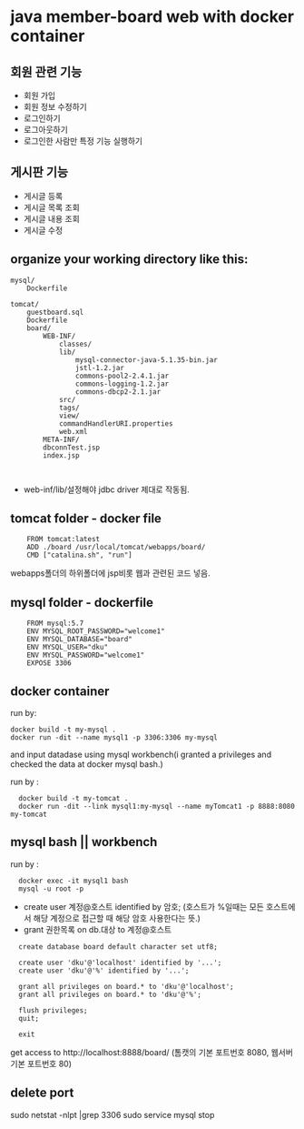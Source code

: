 java member-board web with docker container
========================================


## 회원 관련 기능
- 회원 가입
- 회원 정보 수정하기
- 로그인하기
- 로그아웃하기
- 로그인한 사람만 특정 기능 실행하기

## 게시판 기능
- 게시글 등록
- 게시글 목록 조회
- 게시글 내용 조회
- 게시글 수정

## organize your working directory like this:
```
mysql/
    Dockerfile
```
```
tomcat/
    guestboard.sql
    Dockerfile
    board/
        WEB-INF/
            classes/
            lib/
                mysql-connector-java-5.1.35-bin.jar
                jstl-1.2.jar
                commons-pool2-2.4.1.jar
                commons-logging-1.2.jar
                commons-dbcp2-2.1.jar
            src/
            tags/
            view/
            commandHandlerURI.properties
            web.xml
        META-INF/
        dbconnTest.jsp
        index.jsp

        
```
+ web-inf/lib/설정해야 jdbc driver 제대로 작동됨.

## tomcat folder - docker file
```
    FROM tomcat:latest
    ADD ./board /usr/local/tomcat/webapps/board/
    CMD ["catalina.sh", "run"]
```
webapps폴더의 하위폴더에 jsp비롯 웹과 관련된 코드 넣음.


## mysql folder - dockerfile
```
    FROM mysql:5.7
    ENV MYSQL_ROOT_PASSWORD="welcome1"
    ENV MYSQL_DATABASE="board"
    ENV MYSQL_USER="dku"
    ENV MYSQL_PASSWORD="welcome1"
    EXPOSE 3306
```  

## docker container
run by: 
```
docker build -t my-mysql .
docker run -dit --name mysql1 -p 3306:3306 my-mysql
```
and input datadase using mysql workbench(i granted a privileges and checked the data at docker mysql bash.)

run by :
```
  docker build -t my-tomcat .
  docker run -dit --link mysql1:my-mysql --name myTomcat1 -p 8888:8080 my-tomcat
```  
  
## mysql bash || workbench
run by :
```
  docker exec -it mysql1 bash
  mysql -u root -p
```  
+ create user 계정@호스트 identified by 암호;
  (호스트가 %일때는 모든 호스트에서 해당 계정으로 접근할 때 해당 암호 사용한다는 뜻.)
+ grant 권한목록 on db.대상 to 계정@호스트
```  
  create database board default character set utf8;
  
  create user 'dku'@'localhost' identified by '...';
  create user 'dku'@'%' identified by '...';

  grant all privileges on board.* to 'dku'@'localhost';
  grant all privileges on board.* to 'dku'@'%';

  flush privileges;
  quit;

  exit

```  
get access to http://localhost:8888/board/
(톰캣의 기본 포트번호 8080, 웹서버 기본 포트번호 80)

## delete port

sudo netstat -nlpt |grep 3306
sudo service mysql stop
